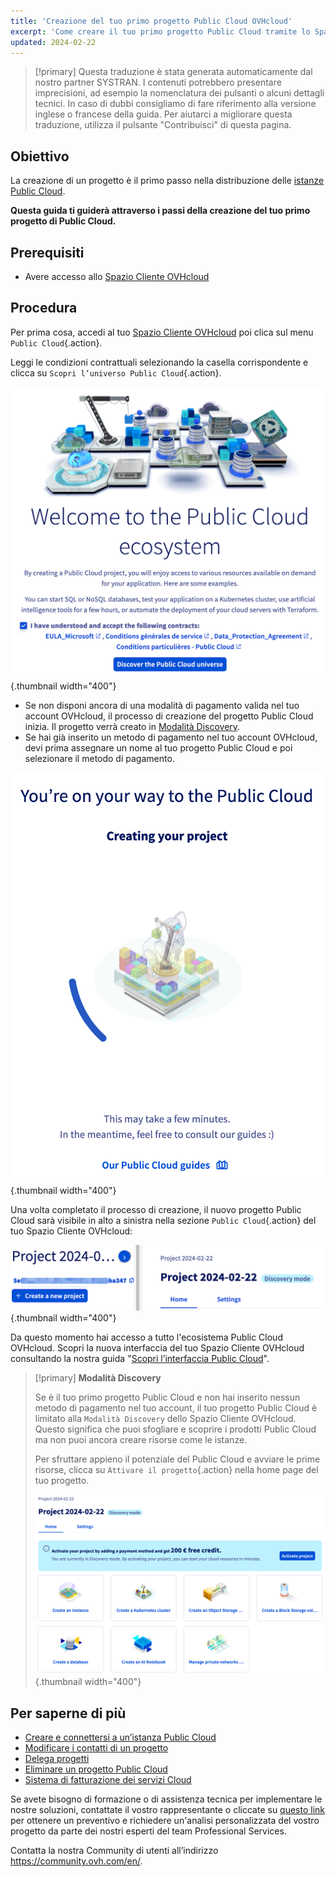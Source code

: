 ```yaml
---
title: 'Creazione del tuo primo progetto Public Cloud OVHcloud'
excerpt: 'Come creare il tuo primo progetto Public Cloud tramite lo Spazio Cliente OVHcloud'
updated: 2024-02-22
---
```


> [!primary]
> Questa traduzione è stata generata automaticamente dal nostro partner SYSTRAN. I contenuti potrebbero presentare imprecisioni, ad esempio la nomenclatura dei pulsanti o alcuni dettagli tecnici. In caso di dubbi consigliamo di fare riferimento alla versione inglese o francese della guida. Per aiutarci a migliorare questa traduzione, utilizza il pulsante "Contribuisci" di questa pagina.
>

## Obiettivo

La creazione di un progetto è il primo passo nella distribuzione delle [istanze Public Cloud](https://www.ovhcloud.com/it/public-cloud/).

**Questa guida ti guiderà attraverso i passi della creazione del tuo primo progetto di Public Cloud.**

## Prerequisiti

- Avere accesso allo [Spazio Cliente OVHcloud](https://www.ovh.com/auth/?action=gotomanager&from=https://www.ovh.it/&ovhSubsidiary=it)

## Procedura

Per prima cosa, accedi al tuo [Spazio Cliente OVHcloud](https://www.ovh.com/auth/?action=gotomanager&from=https://www.ovh.it/&ovhSubsidiary=it) poi clica sul menu `Public Cloud`{.action}.

Leggi le condizioni contrattuali selezionando la casella corrispondente e clicca su `Scopri l’universo Public Cloud`{.action}.

![creazione progetto](images/firstproject2024.png){.thumbnail width="400"}

- Se non disponi ancora di una modalità di pagamento valida nel tuo account OVHcloud, il processo di creazione del progetto Public Cloud inizia. Il progetto verrà creato in [Modalità Discovery](#discovery).
- Se hai già inserito un metodo di pagamento nel tuo account OVHcloud, devi prima assegnare un nome al tuo progetto Public Cloud e poi selezionare il metodo di pagamento.

![creazione progetto](images/project-creation.png){.thumbnail width="400"}

Una volta completato il processo di creazione, il nuovo progetto Public Cloud sarà visibile in alto a sinistra nella sezione `Public Cloud`{.action} del tuo Spazio Cliente OVHcloud:

![nuovo progetto creato](images/public-cloud-interface.png){.thumbnail width="400"}

Da questo momento hai accesso a tutto l'ecosistema Public Cloud OVHcloud. Scopri la nuova interfaccia del tuo Spazio Cliente OVHcloud consultando la nostra guida "[Scopri l’interfaccia Public Cloud](/pages/public_cloud/compute/03-public-cloud-interface-walk-me)".

<a name="discovery"></a>

> [!primary]
> **Modalità Discovery**
>
> Se è il tuo primo progetto Public Cloud e non hai inserito nessun metodo di pagamento nel tuo account, il tuo progetto Public Cloud è limitato alla `Modalità Discovery` dello Spazio Cliente OVHcloud. Questo significa che puoi sfogliare e scoprire i prodotti Public Cloud ma non puoi ancora creare risorse come le istanze.
>
> Per sfruttare appieno il potenziale del Public Cloud e avviare le prime risorse, clicca su `Attivare il progetto`{.action} nella home page del tuo progetto.
>
>![attiva il progetto](images/activate-project.png){.thumbnail width="400"}

## Per saperne di più

- [Creare e connettersi a un’istanza Public Cloud](/pages/public_cloud/compute/public-cloud-first-steps)
- [Modificare i contatti di un progetto](/pages/public_cloud/compute/change_project_contacts)
- [Delega progetti](/pages/public_cloud/compute/delegate_projects)
- [Eliminare un progetto Public Cloud](/pages/public_cloud/compute/delete_a_project)
- [Sistema di fatturazione dei servizi Cloud](/pages/public_cloud/compute/analyze_billing)

Se avete bisogno di formazione o di assistenza tecnica per implementare le nostre soluzioni, contattate il vostro rappresentante o cliccate su [questo link](/links/professional-services) per ottenere un preventivo e richiedere un'analisi personalizzata del vostro progetto da parte dei nostri esperti del team Professional Services.

Contatta la nostra Community di utenti all’indirizzo <https://community.ovh.com/en/>.
